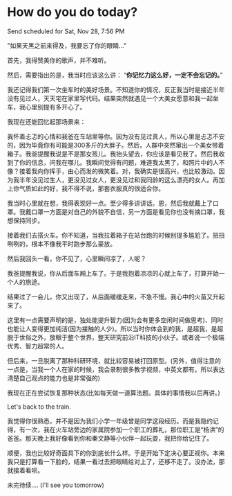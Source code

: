 # How do you do today?

Send scheduled for Sat, Nov 28, 7:56 PM



"如果天黑之前来得及，我要忘了你的眼睛..."

首先，我得赞美你的歌声，并不难听。

然后，需要指出的是，我当时应该这么讲： “**你记忆力这么好，一定不会忘记的。**”



我还记得我们第一次坐车时的美好场景。不知道你的情况，反正我当时是接近半年没有见过人，天天宅在家里写代码。结果突然就遇见一个大美女愿意和我一起坐车，我心里别提有多开心了。

我现在还能回忆起那场景来：

我怀着忐忑的心情和我爸在车站里等你。因为没有见过真人，所以心里是忐忑不安的，因为毕竟你有可能是300多斤的大胖子。然后，人群中突然窜出一个美女带着箱子。我爸提醒我说是不是那女孩儿。我抬头望去，你应该是看见我了。然后我收到了你的信息，问我在哪儿。我瞬间觉得有问题，难道我太黑了，和照片中的人不像？接着我向你挥手，由心而发的微笑着。对，我确实是很高兴，也比较激动。因为我半年没见过生人，更没见过女人，更没见过和我同龄的这么漂亮的女人。再加上你气质如此的好，我不得不说，那套衣服真的很适合你。

我当时心里就在想，我得表现好一点。至少得多讲讲话。恩，然后我就戴上了口罩。我戴口罩一方面是对自己的外貌不自信，另一方面是看见你也没有摘口罩，我想保持同步。

接着我们去搭火车。你不知道，当我拉着箱子在站台跑的时候别提多尴尬了。扭扭咧咧的，根本不像我平时跑步那么豪放。



然后我回头一看，你不见了，心里瞬间凉了，人呢？

我爸提醒我说，你从后面车厢上车了。于是我抱着凉凉的心就上车了，打算开始一个人的旅途。

结果过了一会儿，你又出现了，从后面缓缓走来，不急不慢。我心中的火苗又升起来了。



这里有一点需要声明的是，独处能提升智力\(因为会有更多空闲时间做思考\)、同时也能让人变得更加纯洁\(因为接触的人少\)。所以当时你体会到的我，是超我，是超脱于世俗之外，放眼于整个世界，整天研究前沿IT科技的小伙子。或者说一个极端优秀、智力超常的人。

但后来，一旦脱离了那种科研环境，就比较容易被打回原型。\(另外，值得注意的一点是，当我一个人在家的时候，我会录制很多教学视频，中英文都有。所以表达清楚自己观点的能力也是非常强的\)

我现在正在尝试恢复那种状态\(比如每天做一道算法题。具体的事情我以后再讲。\)



Let's back to the train.

我觉得你很熟悉，并不是因为我们小学一年级曾是同学这段经历。而是我隐约记得，有一次，我在火车站旁边的家属院参加一个职工的葬礼，那位职工是“杨洪”的爸爸。那天晚上我好像看到你和秦文静等小伙伴一起玩耍，我把你给记住了。

顺便，我也比较好奇面具下的你到底长什么样。于是开始下定决心要正视你。本来我只是打算看一下脸的，结果一看过去把眼睛给对上了，还移不走了。没办法，那就接着看呗。



未完待续.... \(I'll see you tomorrow\)


